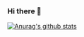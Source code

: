 ### Hi there 👋

[![Anurag's github stats](https://github-readme-stats.vercel.app/api?username=chenx97)](https://github.com/anuraghazra/github-readme-stats)
